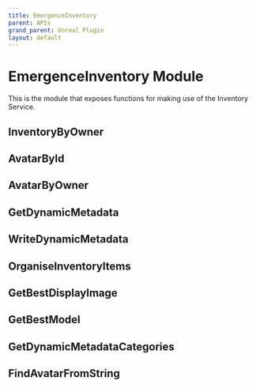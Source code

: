 ```yaml
---
title: EmergenceInventory
parent: APIs
grand_parent: Unreal Plugin
layout: default
---
```


# EmergenceInventory Module

This is the module that exposes functions for making use of the Inventory Service.

## InventoryByOwner

## AvatarById

## AvatarByOwner

## GetDynamicMetadata

## WriteDynamicMetadata

## OrganiseInventoryItems

## GetBestDisplayImage

## GetBestModel

## GetDynamicMetadataCategories

## FindAvatarFromString

